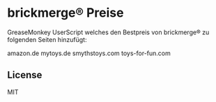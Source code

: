 # brickmerge® Preise

GreaseMonkey UserScript welches den Bestpreis von brickmerge® zu folgenden Seiten hinzufügt:

amazon.de
mytoys.de
smythstoys.com
toys-for-fun.com

## License

MIT
